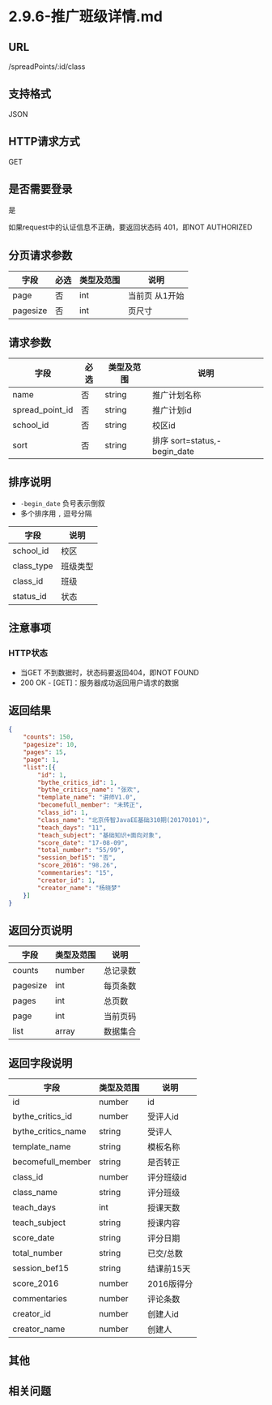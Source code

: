 # 2.9.6-推广班级详情.md

## URL

/spreadPoints/:id/class

## 支持格式

JSON

## HTTP请求方式

GET

## 是否需要登录

是

如果request中的认证信息不正确，要返回状态码 401，即NOT AUTHORIZED

## 分页请求参数

字段 | 必选 | 类型及范围 | 说明
----|------|----------|-------------
page        |   否   | int    | 当前页 从1开始
pagesize    |   否   | int    | 页尺寸

## 请求参数

字段 | 必选 | 类型及范围 | 说明
----|------|----------|-------------
name                        |   否   | string  | 推广计划名称
spread_point_id             |   否   | string  | 推广计划id
school_id                   |   否   | string  | 校区id
sort                        |   否   | string  | 排序 sort=status,-begin_date

## 排序说明

- `-begin_date` 负号表示倒叙
- 多个排序用 `,` 逗号分隔

字段 | 说明
----|------
school_id                   | 校区
class_type                  | 班级类型
class_id                    | 班级
status_id                   | 状态

## 注意事项

### HTTP状态

- 当GET 不到数据时，状态码要返回404，即NOT FOUND
- 200 OK - [GET]：服务器成功返回用户请求的数据

## 返回结果

```json
{
    "counts": 150,
    "pagesize": 10,
    "pages": 15,
    "page": 1,
    "list":[{
        "id": 1,
        "bythe_critics_id": 1,
        "bythe_critics_name": "张欢",
        "template_name": "讲师V1.0",
        "becomefull_member": "未转正",
        "class_id": 1,
        "class_name": "北京传智JavaEE基础310期(20170101)",
        "teach_days": "11",
        "teach_subject": "基础知识+面向对象",
        "score_date": "17-08-09",
        "total_number": "55/99",
        "session_bef15": "否",
        "score_2016": "98.26",
        "commentaries": "15",
        "creator_id": 1,
        "creator_name": "杨晓梦"
    }]
}
```

## 返回分页说明

字段 | 类型及范围 | 说明
----|----------|-------------
counts      | number   | 总记录数
pagesize    | int    | 每页条数
pages       | int    | 总页数
page        | int    | 当前页码
list        | array  | 数据集合

## 返回字段说明

字段 | 类型及范围 | 说明
----|----------|-------------
id                          | number       | id
bythe_critics_id            | number       | 受评人id
bythe_critics_name          | string     | 受评人
template_name               | string     | 模板名称
becomefull_member           | string     | 是否转正
class_id                    | number       | 评分班级id
class_name                  | string     | 评分班级
teach_days                  | int        | 授课天数
teach_subject               | string     | 授课内容
score_date                  | string     | 评分日期
total_number                | string     | 已交/总数
session_bef15               | string     | 结课前15天
score_2016                  | number     | 2016版得分
commentaries                | number       | 评论条数
creator_id                  | number       | 创建人id
creator_name                | number       | 创建人

## 其他

## 相关问题
